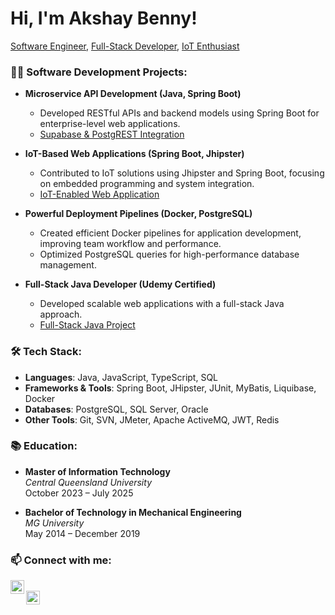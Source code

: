 # Hi, I'm Akshay Benny!  
[Software Engineer](https://www.linkedin.com/in/akshay-benny1996), [Full-Stack Developer](https://github.com/Akshay-Benny), [IoT Enthusiast](https://github.com/Akshay-Benny)

### 👨‍💻 Software Development Projects:

- **Microservice API Development (Java, Spring Boot)**
  - Developed RESTful APIs and backend models using Spring Boot for enterprise-level web applications.
  - [Supabase & PostgREST Integration](https://github.com/Akshay-Benny/Supabase-PostgREST-API)

- **IoT-Based Web Applications (Spring Boot, Jhipster)**
  - Contributed to IoT solutions using Jhipster and Spring Boot, focusing on embedded programming and system integration.
  - [IoT-Enabled Web Application](https://github.com/Akshay-Benny/IoT-WebApp)

- **Powerful Deployment Pipelines (Docker, PostgreSQL)**
  - Created efficient Docker pipelines for application development, improving team workflow and performance.
  - Optimized PostgreSQL queries for high-performance database management.
  
- **Full-Stack Java Developer (Udemy Certified)**
  - Developed scalable web applications with a full-stack Java approach.
  - [Full-Stack Java Project](https://github.com/Akshay-Benny/FullStack-Java)

### 🛠️ Tech Stack:

- **Languages**: Java, JavaScript, TypeScript, SQL  
- **Frameworks & Tools**: Spring Boot, JHipster, JUnit, MyBatis, Liquibase, Docker  
- **Databases**: PostgreSQL, SQL Server, Oracle  
- **Other Tools**: Git, SVN, JMeter, Apache ActiveMQ, JWT, Redis  

### 📚 Education:

- **Master of Information Technology**  
  _Central Queensland University_  
  October 2023 – July 2025  

- **Bachelor of Technology in Mechanical Engineering**  
  _MG University_  
  May 2014 – December 2019  

### 📫 Connect with me:

[<img align="left" alt="Akshay Benny | LinkedIn" width="22px" src="https://cdn.jsdelivr.net/npm/simple-icons@v3/icons/linkedin.svg" />][linkedin]  
[<img align="left" alt="Akshay Benny | GitHub" width="22px" src="https://cdn.jsdelivr.net/npm/simple-icons@v3/icons/github.svg" />][github]

[linkedin]: https://linkedin.com/in/akshay-benny1996  
[github]: https://github.com/Akshay-Benny  
